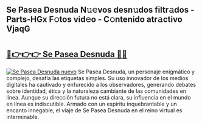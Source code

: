 ## Se Pasea Desnuda N𝚞𝚎vos desn𝚞dos filtr𝚊dos - Parts-HGx F𝚘tos vid𝚎o - C𝚘ntenido atr𝚊ctivo VjaqG

# <h2><a href="http://mb1dwmm.tromn.icu/?c=Se+Pasea+Desnuda">🔗👉👉👉 Se Pasea Desnuda 🔗🔗</a></h2>

[![Se Pasea Desnuda nuevo](https://i.imgur.com/pEAQMta.gif)](http://mb1dwmm.tromn.icu/?c=Se+Pasea+Desnuda)
Se Pasea Desnuda, un personaje enigmático y complejo, desafía las etiquetas simples. Su uso innovador de los medios digitales ha cautivado y enfurecido a los observadores, generando debates sobre identidad, ética y la naturaleza cambiante de las comunidades en línea. Aunque su dirección futura no está clara, su influencia en el mundo en línea es indiscutible. Armado con un espíritu inquebrantable y un encanto innegable, el viaje de Se Pasea Desnuda en el reino virtual es interminable.
